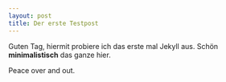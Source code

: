 ```yaml
---
layout: post
title: Der erste Testpost
---
```


Guten Tag, 
hiermit probiere ich das erste mal Jekyll aus. 
Schön __minimalistisch__ das ganze hier.

Peace over and out.

